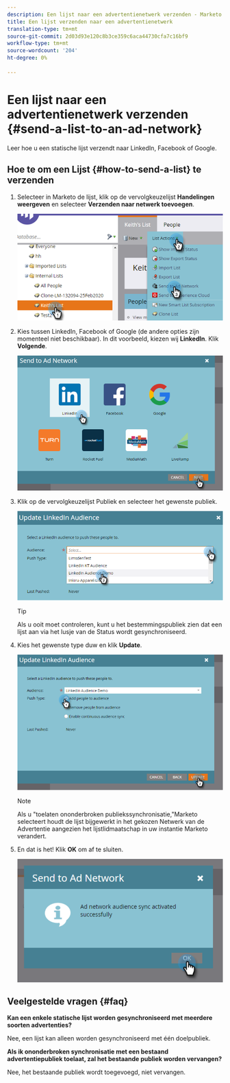 ```yaml
---
description: Een lijst naar een advertentienetwerk verzenden - Marketo Docs - Productdocumentatie
title: Een lijst verzenden naar een advertentienetwerk
translation-type: tm+mt
source-git-commit: 2d03d93e120c8b3ce359c6aca44730cfa7c16bf9
workflow-type: tm+mt
source-wordcount: '204'
ht-degree: 0%

---
```



# Een lijst naar een advertentienetwerk verzenden {#send-a-list-to-an-ad-network}

Leer hoe u een statische lijst verzendt naar LinkedIn, Facebook of Google.

## Hoe te om een Lijst {#how-to-send-a-list} te verzenden

1. Selecteer in Marketo de lijst, klik op de vervolgkeuzelijst **Handelingen weergeven** en selecteer **Verzenden naar netwerk toevoegen**.

   ![](assets/send-a-list-to-an-ad-network-1.png)

1. Kies tussen LinkedIn, Facebook of Google (de andere opties zijn momenteel niet beschikbaar). In dit voorbeeld, kiezen wij **LinkedIn**. Klik **Volgende**.

   ![](assets/send-a-list-to-an-ad-network-2.png)

1. Klik op de vervolgkeuzelijst Publiek en selecteer het gewenste publiek.

   ![](assets/send-a-list-to-an-ad-network-3.png)

   >[!TIP]
   >
   >Als u ooit moet controleren, kunt u het bestemmingspubliek zien dat een lijst aan via het lusje van de Status wordt gesynchroniseerd.

1. Kies het gewenste type duw en klik **Update**.

   ![](assets/send-a-list-to-an-ad-network-4.png)

   >[!NOTE]
   >
   >Als u &quot;toelaten ononderbroken publiekssynchronisatie,&quot;Marketo selecteert houdt de lijst bijgewerkt in het gekozen Netwerk van de Advertentie aangezien het lijstlidmaatschap in uw instantie Marketo verandert.

1. En dat is het! Klik **OK** om af te sluiten.

   ![](assets/send-a-list-to-an-ad-network-5.png)

## Veelgestelde vragen {#faq}

**Kan een enkele statische lijst worden gesynchroniseerd met meerdere soorten advertenties?**

Nee, een lijst kan alleen worden gesynchroniseerd met één doelpubliek.

**Als ik ononderbroken synchronisatie met een bestaand advertentiepubliek toelaat, zal het bestaande publiek worden vervangen?**

Nee, het bestaande publiek wordt toegevoegd, niet vervangen.
